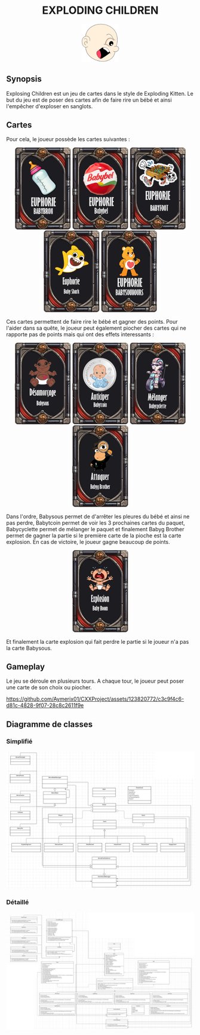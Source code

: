 
<h1 align="center">EXPLODING CHILDREN</h1>
<p align="center">
	<img src="resources/LogoJeu.png" width="100">
</p>

## Synopsis

Explosing Children est un jeu de cartes dans le style de Exploding Kitten. Le but du jeu est de poser des cartes afin de faire rire un bébé et ainsi l'empêcher d'exploser en sanglots. 

## Cartes

Pour cela, le joueur possède les cartes suivantes :

<p align="center">
	<img src="resources/HappyCard-Babybron.png" width="150">
	<img src="resources/HappyCard-Babybel.png" width="150">
	<img src="resources/HappyCard-Babyfoot.png" width="150">
	<img src="resources/HappyCard-BabyShark.png" width="150">
	<img src="resources/HappyCard-Babysounours.png" width="150">
</p>

Ces cartes permettent de faire rire le bébé et gagner des points. Pour l'aider dans sa quête, le joueur peut également piocher des cartes qui ne rapporte pas de points mais qui ont des effets interessants :

<p align="center">
	<img src="resources/DefuseCard-Babysous.png" width="150">
	<img src="resources/FutureCard-Babytcoin.png" width="150">
	<img src="resources/ShuffleCard-Babycyclette.png" width="150">
	<img src="resources/AttackCard-BabygBrother.png" width="150">
</p>

Dans l'ordre, Babysous permet de d'arrêter les pleures du bébé et ainsi ne pas perdre, Babytcoin permet de voir les 3 prochaines cartes du paquet, Babycyclette permet de mélanger le paquet et finalement Babyg Brother permet de gagner la partie si le première carte de la pioche est la carte explosion. En cas de victoire, le joueur gagne beaucoup de points.

<p align="center">
	<img src="resources/ExplodingCard-BabyBoom.png" width="150">
</p>

Et finalement la carte explosion qui fait perdre le partie si le joueur n'a pas la carte Babysous.

## Gameplay

Le jeu se déroule en plusieurs tours. A chaque tour, le joueur peut poser une carte de son choix ou piocher. 


https://github.com/Aymerix01/CXXProject/assets/123820772/c3c9f4c6-d81c-4828-9f07-28c8c2611f9e


## Diagramme de classes

### Simplifié

<p align="center">
	<img src="readmeResources/DiagrammeClassSimplifie.png">
</p>

### Détaillé

<p align="center">
	<img src="readmeResources/DiagrammeClass2.png">
</p>